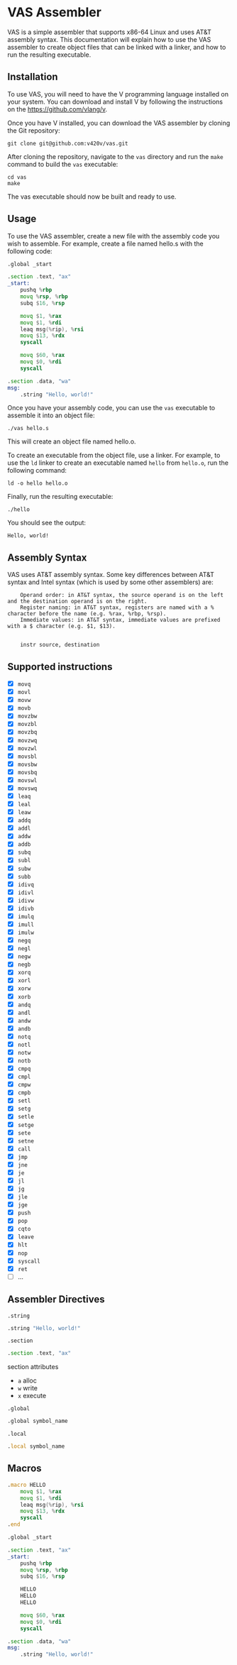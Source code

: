 
# VAS Assembler

VAS is a simple assembler that supports x86-64 Linux and uses AT&T assembly syntax. This documentation will explain how to use the VAS assembler to create object files that can be linked with a linker, and how to run the resulting executable.

## Installation

To use VAS, you will need to have the V programming language installed on your system. You can download and install V by following the instructions on the https://github.com/vlang/v.

Once you have V installed, you can download the VAS assembler by cloning the Git repository:

```shell
git clone git@github.com:v420v/vas.git
```

After cloning the repository, navigate to the `vas` directory and run the `make` command to build the `vas` executable:

```shell
cd vas
make
```

The vas executable should now be built and ready to use.

## Usage

To use the VAS assembler, create a new file with the assembly code you wish to assemble. For example, create a file named hello.s with the following code:

```asm
.global _start

.section .text, "ax"
_start:
	pushq %rbp
	movq %rsp, %rbp
	subq $16, %rsp

	movq $1, %rax
	movq $1, %rdi
	leaq msg(%rip), %rsi
	movq $13, %rdx
	syscall

	movq $60, %rax
	movq $0, %rdi
	syscall

.section .data, "wa"
msg:
	.string "Hello, world!"

```

Once you have your assembly code, you can use the `vas` executable to assemble it into an object file:

```
./vas hello.s
```

This will create an object file named hello.o.

To create an executable from the object file, use a linker. For example, to use the `ld` linker to create an executable named `hello` from `hello.o`, run the following command:

```
ld -o hello hello.o
```

Finally, run the resulting executable:

```
./hello
```

You should see the output:

```
Hello, world!
```

## Assembly Syntax

VAS uses AT&T assembly syntax. Some key differences between AT&T syntax and Intel syntax (which is used by some other assemblers) are:

```
    Operand order: in AT&T syntax, the source operand is on the left and the destination operand is on the right.
    Register naming: in AT&T syntax, registers are named with a % character before the name (e.g. %rax, %rbp, %rsp).
    Immediate values: in AT&T syntax, immediate values are prefixed with a $ character (e.g. $1, $13).
```

```

    instr source, destination

```

## Supported instructions

- [X] `movq`
- [x] `movl`
- [x] `movw`
- [x] `movb`
- [x] `movzbw`
- [x] `movzbl`
- [x] `movzbq`
- [x] `movzwq`
- [x] `movzwl`
- [x] `movsbl`
- [x] `movsbw`
- [x] `movsbq`
- [x] `movswl`
- [x] `movswq`
- [x] `leaq`
- [x] `leal`
- [x] `leaw`  
- [x] `addq`
- [x] `addl`
- [x] `addw`
- [x] `addb`
- [x] `subq`
- [x] `subl`
- [x] `subw`
- [x] `subb`
- [x] `idivq`
- [x] `idivl`
- [x] `idivw`
- [x] `idivb`
- [x] `imulq`
- [x] `imull`
- [x] `imulw`
- [x] `negq`
- [x] `negl`
- [x] `negw`
- [x] `negb`
- [x] `xorq`
- [x] `xorl`
- [x] `xorw`
- [x] `xorb`
- [x] `andq`
- [x] `andl`
- [x] `andw`
- [x] `andb`
- [x] `notq`
- [x] `notl`
- [x] `notw`
- [x] `notb`
- [x] `cmpq`	
- [x] `cmpl`	
- [x] `cmpw`	
- [x] `cmpb`	
- [x] `setl`
- [x] `setg`
- [x] `setle`
- [x] `setge`
- [x] `sete`
- [x] `setne`
- [x] `call`
- [x] `jmp`
- [x] `jne`
- [x] `je`
- [x] `jl`
- [x] `jg`
- [x] `jle`
- [x] `jge`
- [x] `push`
- [x] `pop`
- [x] `cqto`
- [x] `leave`
- [x] `hlt`
- [x] `nop`
- [x] `syscall`
- [x] `ret`
- [ ] ...

## Assembler Directives
`.string`
```asm
.string "Hello, world!"
```

`.section`
```asm
.section .text, "ax"
```
section attributes
- `a` alloc
- `w` write
- `x` execute

`.global`
```asm
.global symbol_name
```

`.local`
```asm
.local symbol_name
```

## Macros
```asm
.macro HELLO
	movq $1, %rax
	movq $1, %rdi
	leaq msg(%rip), %rsi
	movq $13, %rdx
	syscall
.end

.global _start

.section .text, "ax"
_start:
	pushq %rbp
	movq %rsp, %rbp
	subq $16, %rsp

	HELLO
	HELLO
	HELLO

	movq $60, %rax
	movq $0, %rdi
	syscall

.section .data, "wa"
msg:
	.string "Hello, world!"

```

